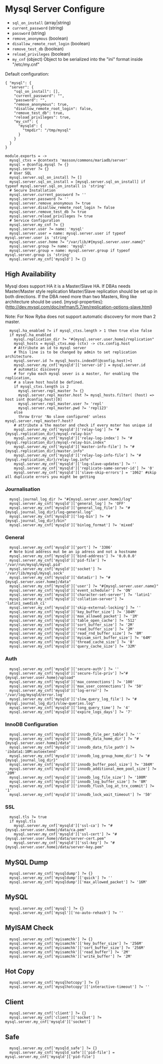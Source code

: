 
# Mysql Server Configure

*   `sql_on_install` (array|string)
*   `current_password` (string)
*   `password` (string)
*   `remove_anonymous` (boolean)
*   `disallow_remote_root_login` (boolean)
*   `remove_test_db` (boolean)
*   `reload_privileges` (boolean)
*   `my_cnf` (object)
    Object to be serialized into the "ini" format inside "/etc/my.cnf"

Default configuration:

```
{ "mysql": {
  "server": {
    "sql_on_install": [],
    "current_password": "",
    "password": "",
    "remove_anonymous": true,
    "disallow_remote_root_login": false,
    "remove_test_db": true,
    "reload_privileges": true,
    "my_cnf": {
      "mysqld": {
        "tmpdir": "/tmp/mysql"
      }
    }
  }
}
```

    module.exports = ->
      mysql_ctxs = @contexts 'masson/commons/mariadb/server'
      mysql = @config.mysql ?= {}
      mysql.server ?= {}
      # User SQL
      mysql.server.sql_on_install ?= []
      mysql.server.sql_on_install = [mysql.server.sql_on_install] if typeof mysql.server.sql_on_install is 'string'
      # Secure Installation
      mysql.server.current_password ?= ''
      mysql.server.password ?= ''
      mysql.server.remove_anonymous ?= true
      mysql.server.disallow_remote_root_login ?= false
      mysql.server.remove_test_db ?= true
      mysql.server.reload_privileges ?= true
      # Service Configuration
      mysql.server.my_cnf ?= {}
      mysql.server.user ?= name: 'mysql'
      mysql.server.user = name: mysql.server.user if typeof mysql.server.user is 'string'
      mysql.server.user.home ?= "/var/lib/#{mysql.server.user.name}"
      mysql.server.group ?= name: 'mysql'
      mysql.server.group = name: mysql.server.group if typeof mysql.server.group is 'string'
      mysql.server.my_cnf['mysqld'] ?= {}

## High Availability
Mysql does support HA it is a Master/Slave HA. If DBAs needs Master/Master style replication
Master/Slave replication should be set up in both directions.
If the DBA need more than two Masters, Ring like architecture should be used.
[mysql-properties]:(http://dev.mysql.com/doc/refman/5.7/en/replication-options-slave.html)

Note: For Now Ryba does not support automatic discovery for more than 2 master.

      mysql.ha_enabled ?= if mysql_ctxs.length > 1 then true else false
      if mysql.ha_enabled
        mysql.replication_dir ?= "#{mysql.server.user.home}/replication"
        mysql_hosts = mysql_ctxs.map (ctx) -> ctx.config.host
        # Attribute an id to mysql server
        # This line is to be changed by admin to set replication architecture.
        mysql.server.id ?= mysql_hosts.indexOf(@config.host)+1
        mysql.server.my_cnf['mysqld']['server-id'] = mysql.server.id
        # automatic discovery
        # for ryba each mysql sever is a master, for enabling the replication,
        # a slave host hould be defined.
        if mysql_ctxs.length is 2
          mysql.server.repl_master ?= {}
          mysql.server.repl_master.host ?= mysql_hosts.filter( (host) => host isnt @config.host)[0]
          mysql.server.repl_master.user ?= 'repl'
          mysql.server.repl_master.pwd ?= 'repl123'
        else
          throw Error 'No slave configured' unless mysql.server.repl_master?.host?
        # attribute a the master and check if every mster has unique id
        mysql.server.my_cnf['mysqld']['relay-log'] ?= "#{mysql.replication_dir}/mysql-relay-bin"
        mysql.server.my_cnf['mysqld']['relay-log-index'] ?= "#{mysql.replication_dir}/mysql-relay-bin.index"
        mysql.server.my_cnf['mysqld']['master-info-file'] ?= "#{mysql.replication_dir}/master.info"
        mysql.server.my_cnf['mysqld']['relay-log-info-file'] ?= "#{mysql.replication_dir}/relay-log.info"
        mysql.server.my_cnf['mysqld']['log-slave-updates'] ?= ''
        mysql.server.my_cnf['mysqld']['replicate-same-server-id'] ?= '0'
        mysql.server.my_cnf['mysqld']['slave-skip-errors'] = '1062' #skip all duplicate errors you might be getting

### Journalisation

      mysql.journal_log_dir ?= "#{mysql.server.user.home}/log"
      mysql.server.my_cnf['mysqld']['general_log'] ?= 'OFF'
      mysql.server.my_cnf['mysqld']['general_log_file'] ?= "#{mysql.journal_log_dir}/log-general.log"
      mysql.server.my_cnf['mysqld']['log-bin'] ?= "#{mysql.journal_log_dir}/bin"
      mysql.server.my_cnf['mysqld']['binlog_format'] ?= 'mixed'

### General

      mysql.server.my_cnf['mysqld']['port'] ?= '3306'
      # Note bind address mut be an ip adress and not a hostname
      mysql.server.my_cnf['mysqld']['bind-address'] ?= '0.0.0.0'
      mysql.server.my_cnf['mysqld']['pid-file'] ?= '/var/run/mysql/mysql.pid'
      mysql.server.my_cnf['mysqld']['socket'] ?= '/var/lib/mysql/mysql.sock'
      mysql.server.my_cnf['mysqld']['datadir'] ?= "#{mysql.server.user.home}/data"
      mysql.server.my_cnf['mysqld']['user'] ?= "#{mysql.server.user.name}"
      mysql.server.my_cnf['mysqld']['event_scheduler'] ?= 'ON'
      mysql.server.my_cnf['mysqld']['character-set-server'] ?= 'latin1'
      mysql.server.my_cnf['mysqld']['collation-server'] ?= 'latin1_swedish_ci'
      mysql.server.my_cnf['mysqld']['skip-external-locking'] ?= ''
      mysql.server.my_cnf['mysqld']['key_buffer_size'] ?= '384M'
      mysql.server.my_cnf['mysqld']['max_allowed_packet'] ?= '1M'
      mysql.server.my_cnf['mysqld']['table_open_cache'] ?= '512'
      mysql.server.my_cnf['mysqld']['sort_buffer_size'] ?= '2M'
      mysql.server.my_cnf['mysqld']['read_buffer_size'] ?= '2M'
      mysql.server.my_cnf['mysqld']['read_rnd_buffer_size'] ?= '8M'
      mysql.server.my_cnf['mysqld']['myisam_sort_buffer_size'] ?= '64M'
      mysql.server.my_cnf['mysqld']['thread_cache_size'] ?= '8'
      mysql.server.my_cnf['mysqld']['query_cache_size'] ?= '32M'

### Auth

      mysql.server.my_cnf['mysqld']['secure-auth'] ?= ''
      mysql.server.my_cnf['mysqld']['secure-file-priv'] ?="#{mysql.server.user.home}/upload"
      mysql.server.my_cnf['mysqld']['max_connections'] ?= '100'
      mysql.server.my_cnf['mysqld']['max_user_connections'] ?= '50'
      mysql.server.my_cnf['mysqld']['log-error'] ?= '/var/log/mysqld/error.log'
      mysql.server.my_cnf['mysqld']['slow_query_log_file'] ?= "#{mysql.journal_log_dir}/slow-queries.log"
      mysql.server.my_cnf['mysqld']['long_query_time'] ?= '4'
      mysql.server.my_cnf['mysqld']['expire_logs_days'] ?= '7'

### InnoDB Configuration

      mysql.server.my_cnf['mysqld']['innodb_file_per_table'] ?= ''
      mysql.server.my_cnf['mysqld']['innodb_data_home_dir'] ?= "#{mysql.server.user.home}/data"
      mysql.server.my_cnf['mysqld']['innodb_data_file_path'] ?= 'ibdata1:10M:autoextend'
      mysql.server.my_cnf['mysqld']['innodb_log_group_home_dir'] ?= "#{mysql.journal_log_dir}"
      mysql.server.my_cnf['mysqld']['innodb_buffer_pool_size'] ?= '384M'
      mysql.server.my_cnf['mysqld']['innodb_additional_mem_pool_size'] ?= '20M'
      mysql.server.my_cnf['mysqld']['innodb_log_file_size'] ?= '100M'
      mysql.server.my_cnf['mysqld']['innodb_log_buffer_size'] ?= '8M'
      mysql.server.my_cnf['mysqld']['innodb_flush_log_at_trx_commit'] ?= '1'
      mysql.server.my_cnf['mysqld']['innodb_lock_wait_timeout'] ?= '50'
      
### SSL

      mysql.tls ?= true
      if mysql.tls
        mysql.server.my_cnf['mysqld']['ssl-ca'] ?= "#{mysql.server.user.home}/data/ca.pem"
        mysql.server.my_cnf['mysqld']['ssl-cert'] ?= "#{mysql.server.user.home}/data/server-cert.pem"
        mysql.server.my_cnf['mysqld']['ssl-key'] ?= "#{mysql.server.user.home}/data/server-key.pem"

## MySQL Dump

      mysql.server.my_cnf['mysqldump'] ?= {}
      mysql.server.my_cnf['mysqldump']['quick'] ?= ''
      mysql.server.my_cnf['mysqldump']['max_allowed_packet'] ?= '16M'

## MySQL

      mysql.server.my_cnf['mysql'] ?= {}
      mysql.server.my_cnf['mysql']['no-auto-rehash'] ?= ''

## MyISAM Check

      mysql.server.my_cnf['myisamchk'] ?= {}
      mysql.server.my_cnf['myisamchk']['key_buffer_size'] ?= '256M'
      mysql.server.my_cnf['myisamchk']['sort_buffer_size'] ?= '256M'
      mysql.server.my_cnf['myisamchk']['read_buffer'] ?= '2M'
      mysql.server.my_cnf['myisamchk']['write_buffer'] ?= '2M'

## Hot Copy

      mysql.server.my_cnf['mysqlhotcopy'] ?= {}
      mysql.server.my_cnf['mysqlhotcopy']['interactive-timeout'] ?= ''

## Client
      
      mysql.server.my_cnf['client'] ?= {}
      mysql.server.my_cnf['client']['socket'] ?= mysql.server.my_cnf['mysqld']['socket']

## Safe
      
      mysql.server.my_cnf['mysqld_safe'] ?= {}
      mysql.server.my_cnf['mysqld_safe']['pid-file'] = mysql.server.my_cnf['mysqld']['pid-file']
